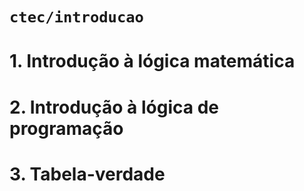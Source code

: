 # <code>ctec/introducao</code>

# 1. Introdução à lógica matemática

# 2. Introdução à lógica de programação

# 3. Tabela-verdade
